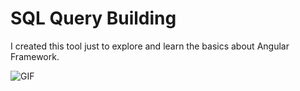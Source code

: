 
# SQL Query Building

I created this tool just to explore and learn the basics about Angular Framework.

![GIF](https://s2.gifyu.com/images/Finally_I_Developed_SQL_Query_Generating_App_Part_2.gif)


